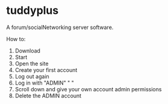 # tuddyplus

A forum/socialNetworking server software.

How to:

1. Download
2. Start
3. Open the site
4. Create your first account
5. Log out again
6. Log in with "ADMIN" " "
7. Scroll down and give your own account admin permissions
8. Delete the ADMIN account
